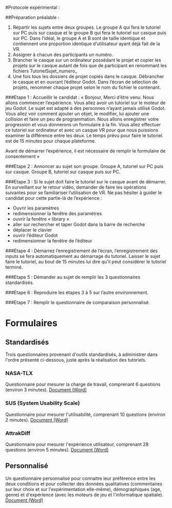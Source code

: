 #Protocole expérimental :

##Préparation préalable :
1. Répartir les sujets entre deux groupes. Le groupe A qui fera le tutoriel sur PC puis sur casque et le groupe B qui fera le tutoriel sur casque puis sur PC.
Dans l’idéal, le groupe A et B sont de taille identique et contiennent une proportion identique d’utilisateur ayant déjà fait de la VR.
2. Assigner à chacun des participants un numéro.
3. Brancher le casque sur un ordinateur possédant le projet et copier les projets sur le casque autant de fois que de participant en renommant les fichiers TutorielSujet_numero_ 
4. Une fois tous les dossiers de projet copiés dans le casque. Débrancher le casque et en ouvrant l’éditeur Godot. Dans l’écran de sélection de projets, renommer chaque projet selon le nom du fichier le contenant.

###Etape 1 : Accueillir le candidat :
« Bonjour, Merci d’être venu. Nous allons commencer l’expérience. Vous allez avoir un tutoriel sur le moteur de jeu Godot.
Le sujet est adapté à des personnes n’ayant jamais utilisé Godot. Vous allez voir comment ajouter un objet, le modifier, lui ajouter une collision et faire un peu de programmation.
Nous allons enregistrer votre progression et vous donnerons un formulaire à la fin. Vous allez effectuer ce tutoriel sur ordinateur et avec un casque VR pour que nous puissions examiner la différence entre les deux. Le temps prévu pour faire le tutoriel est de 15 minutes pour chaque plateforme.

Avant de démarrer l’expérience, il est nécessaire de remplir le formulaire de consentement »

###Etape 2 : Annoncer au sujet son groupe.
Groupe A, tutoriel sur PC puis sur casque. Groupe B, tutoriel sur casque puis sur PC.

###Etape 3 : Si le sujet doit faire le tutoriel sur le casque avant de démarrer.
En surveillant sur le retour vidéo, demander de faire les opérations suivantes pour se familiariser l’utilisation de VR. Ne pas hésiter à guider le candidat pour cette partie-là de l’expérience :
- Ouvrir les paramètres
- redimensionner la fenêtre des paramètres
- ouvrir la fenêtre « library »
- aller sur rechercher et taper Godot dans la barre de recherche
- déplacer le clavier
- ouvrir l’éditeur Godot
- redimensionner la fenêtre de l’éditeur

###Etape 4 : Démarrez l’enregistrement de l’écran, l’enregistrement des inputs se fera automatiquement au démarrage du tutoriel. Laisser le sujet faire le tutoriel, au bout de 15 minutes lui dire qu'il peut considérer le tutoriel terminé.

###Etape 5 : Démander au sujet de remplir les 3 questionnaires standardisés.

###Etape 6 : Reproduire les étapes 3 à 5 sur l’autre environnement.

###Etape 7 : Remplir le questionnaire de comparaison personnalisé.


# Formulaires
## Standardisés
Trois questionnaires provenant d'outils standardisés, à administrer dans l'ordre présenté ci-dessous, juste après la réalisation des tutoriels.

### NASA-TLX
Questionnaire pour mesurer la charge de travail, comprenant 6 questions (environ 3 minutes).
[Document (Word)](https://github.com/miel-uqac/XR-Godot/blob/ProtocolExp/questionnaires/XRGodotUX_Questionnaire_NASA-TLX.docx)

### SUS (System Usability Scale)
Questionnaire pour mesurer l'utilisabilité, comprenant 10 questions (environ 2 minutes).
[Document (Word)](https://github.com/miel-uqac/XR-Godot/blob/ProtocolExp/questionnaires/XRGodotUX_Questionnaire_SUS.docx)

### AttrakDiff
Questionnaire pour mesurer l'expérience utilisateur, comprenant 28 questions (environ 5 minutes).
[Document (Word)](https://github.com/miel-uqac/XR-Godot/blob/ProtocolExp/questionnaires/XRGodotUX_Questionnaire_AttrakDiff.docx)

## Personnalisé
Un questionnaire personnalisé pour connaitre leur préférence entre les deux conditions et pour collecter des données qualitatives (commentaires sur leur choix et sur l'expérimentation elle-même), démographiques (age, genre) et d'expérience (avec les moteurs de jeu et l'informatique spatiale). 
[Document (Word)](https://github.com/miel-uqac/XR-Godot/blob/ProtocolExp/questionnaires/XRGodotUX_Questionnaire_Personnalis%C3%A9.docx)
